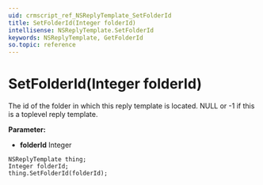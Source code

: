 ```yaml
---
uid: crmscript_ref_NSReplyTemplate_SetFolderId
title: SetFolderId(Integer folderId)
intellisense: NSReplyTemplate.SetFolderId
keywords: NSReplyTemplate, GetFolderId
so.topic: reference
---
```


# SetFolderId(Integer folderId)

The id of the folder in which this reply template is located. NULL or -1 if this is a toplevel reply template.

**Parameter:** 
 - **folderId** Integer

```crmscript
NSReplyTemplate thing;
Integer folderId;
thing.SetFolderId(folderId);
```

